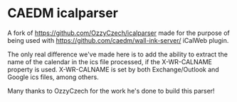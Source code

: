 # CAEDM icalparser
A fork of https://github.com/OzzyCzech/icalparser made for the purpose of being used with https://github.com/caedm/wall-ink-server/ iCalWeb plugin.

The only real difference we've made here is to add the ability to extract the name of the calendar in the ics file processed, if the X-WR-CALNAME property is used.  X-WR-CALNAME is set by both Exchange/Outlook and Google ics files, among others.

Many thanks to OzzyCzech for the work he's done to build this parser!
